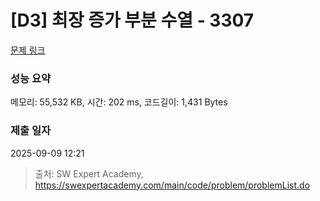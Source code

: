 # [D3] 최장 증가 부분 수열 - 3307 

[문제 링크](https://swexpertacademy.com/main/code/problem/problemDetail.do?contestProbId=AWBOKg-a6l0DFAWr) 

### 성능 요약

메모리: 55,532 KB, 시간: 202 ms, 코드길이: 1,431 Bytes

### 제출 일자

2025-09-09 12:21



> 출처: SW Expert Academy, https://swexpertacademy.com/main/code/problem/problemList.do